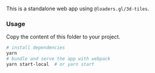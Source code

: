 This is a standalone web app using `@loaders.gl/3d-tiles`.

### Usage

Copy the content of this folder to your project.

```bash
# install dependencies
yarn
# bundle and serve the app with webpack
yarn start-local  # or yarn start
```
